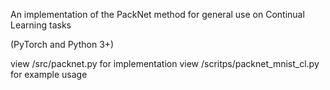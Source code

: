 
An implementation of the PackNet method for general use on Continual Learning tasks

(PyTorch and Python 3+)

view /src/packnet.py for implementation
view /scritps/packnet_mnist_cl.py for example usage



